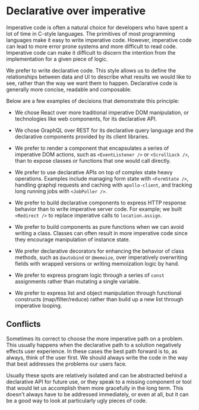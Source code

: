 # Declarative over imperative

Imperative code is often a natural choice for developers who have spent a lot of time in C-style languages. The primitives of most programming languages make it easy to write imperative code. However, imperative code can lead to more error prone systems and more difficult to read code. Imperative code can make it difficult to discern the intention from the implementation for a given piece of logic.

We prefer to write declarative code. This style allows us to define the relationships between data and UI to describe what results we would like to see, rather than the way we want them to happen. Declarative code is generally more concise, readable and composable.

Below are a few examples of decisions that demonstrate this principle:

* We chose React over more traditional imperative DOM manipulation, or technologies like web components, for its declarative API.

* We chose GraphQL over REST for its declarative query language and the declarative components provided by its client libraries.

* We prefer to render a component that encapsulates a series of imperative DOM actions, such as `<EventListener />` or `<ScrollLock />`, than to expose classes or functions that one would call directly.

* We prefer to use declarative APIs on top of complex state heavy operations. Examples include managing form state with `<FormState />`, handling graphql requests and caching with `apollo-client`, and tracking long running jobs with `<JobPoller />`.

* We prefer to build declarative components to express HTTP response behavior than to write imperative server code. For example; we built `<Redirect />` to replace imperative calls to `location.assign`.

* We prefer to build components as pure functions when we can avoid writing a class. Classes can often result in more imperative code since they encourage manipulation of instance state.

* We prefer declarative decorators for enhancing the behavior of class methods, such as `@autobind` or `@memoize`, over imperatively overwriting fields with wrapped versions or writing memoization logic by hand.

* We prefer to express program logic through a series of `const` assignments rather than mutating a single variable.

* We prefer to express list and object manipulation through functional constructs (map/filter/reduce) rather than build up a new list through imperative looping.

## Conflicts

Sometimes its correct to choose the more imperative path on a problem. This usually happens when the declarative path to a solution negatively effects user experience. In these cases the best path forward is to, as always, think of the user first. We should always write the code in the way that best addresses the problems our users face.

 Usually these spots are relatively isolated and can be abstracted behind a declarative API for future use, or they speak to a missing component or tool that would let us accomplish them more gracefully in the long term. This doesn't always have to be addressed immediately, or even at all, but it can be a good way to look at particularly ugly pieces of code.
